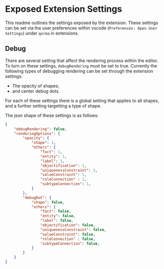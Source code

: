 # Exposed Extension Settings

This readme outlines the settings exposed by the extension. These settings
can be set via the user preferences within vscode 
(`Preferences: Open User Settings`) under `qorma` in extensions.


## Debug

There are several setting that affect the rendering process within the 
editor. To turn on these settings, `debugRendering` must be set to true.
Currently the following types of debugging rendering can be set through
the extension settings:

- The opacity of shapes; 
- and center debug dots.

For each of these settings there is a global setting that applies to all 
shapes, and a further setting targetting a type of shape.

The json shape of these settings is as follows:
```json
{
    "debugRendering": false,
    "renderingOptions": {
        "opacity": {
            "shape": 1,
            "others": {
                "fact": 1,
                "entity": 1,
                "label": 1,
                "objectification": 1,
                "uniquenessConstraint": 1,
                "valueConstraint": 1,
                "roleConnection" : 1,
                "subtypeConnection": 1,
            }
        },
        "debugDot": {
            "shape": false,
            "others": {
                "fact": false,
                "entity": false,
                "label": false,
                "objectification": false,
                "uniquenessConstraint": false,
                "valueConstraint": false,
                "roleConnection" : false,
                "subtypeConnection": false,
            }
        }
    }
}
```